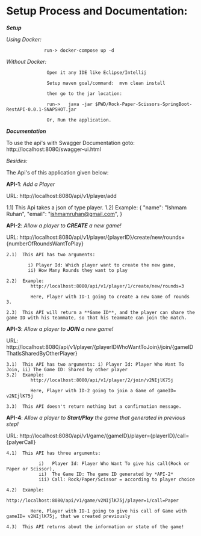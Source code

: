 # Setup Process and Documentation:

***Setup***

*Using Docker:* 

                  run-> docker-compose up -d 

*Without Docker:*  

                   Open it any IDE like Eclipse/Intellij
      
                   Setup maven goal/command:  mvn clean install

                   then go to the jar location:
                  
                   run->   java -jar $PWD/Rock-Paper-Scissors-SpringBoot-RestAPI-0.0.1-SNAPSHOT.jar
                  
                   Or, Run the application.
                   
***Documentation***

To use the api's with Swagger Documentation goto: http://localhost:8080/swagger-ui.html

*Besides:* 

The Api's of this application given below:


**API-1**:    *Add a Player*

  URL:   http://localhost:8080/api/v1/player/add

  1.1) This Api takes a json of type player.
  1.2) Example:
          {
            "name": "Ishmam Ruhan",
            "email": "ishmamruhan@gmail.com",
          }
        
        
 **API-2**:    *Allow a player to **CREATE** a new game!*         
    
   URL: http://localhost:8080/api/v1/player/{playerID}/create/new/rounds={numberOfRoundsWantToPlay}
    
    2.1)  This API has two arguments: 
    
            i) Player Id: Which player want to create the new game, 
            ii) How Many Rounds they want to play
    
    2.2)  Example:
             http://localhost:8080/api/v1/player/1/create/new/rounds=3
             
             Here, Player with ID-1 going to create a new Game of rounds 3.
             
    2.3)  This API will return a **Game ID**, and the player can share the game ID with his teammate, so that his teammate can join the match.          
             

 **API-3**:    *Allow a player to **JOIN** a new game!*         
    
   URL: http://localhost:8080/api/v1/player/{playerIDWhoWantToJoin}/join/{gameIDThatIsSharedByOtherPlayer}
   
    3.1)  This API has two arguments: i) Player Id: Player Who Want To Join, ii) The Game ID: Shared by other player
    3.2)  Example:
             http://localhost:8080/api/v1/player/2/join/v2NIjlK75j
             
             Here, Player with ID-2 going to join a Game of gameID= v2NIjlK75j
             
    3.3)  This API doesn't return nothing but a confirmation message.
   
   
 **API-4**:    *Allow a player to **Start/Play** the game that generated in previous step!*         
    
   URL: http://localhost:8080/api/v1/game/{gameID}/player={playerID}/call={palyerCall}
   
    4.1)  This API has three arguments: 
                
                i)   Player Id: Player Who Want To give his call(Rock or Paper or Scissor), 
                ii)  The Game ID: The game ID generated by *API-2*
                iii) Call: Rock/Paper/Scissor = according to player choice
                
    4.2)  Example:
             http://localhost:8080/api/v1/game/v2NIjlK75j/player=1/call=Paper
             
             Here, Player with ID-1 going to give his call of Game with gameID= v2NIjlK75j, that we created previously
             
    4.3)  This API returns about the information or state of the game!

            
        


